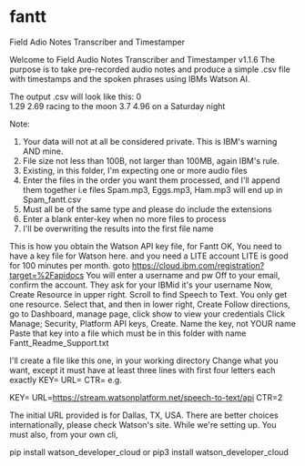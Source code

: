 # fantt
Field Adio Notes Transcriber and Timestamper

Welcome to Field Audio Notes Transcriber and Timestamper v1.1.6
The purpose is to take pre-recorded audio notes and 
produce a simple .csv file with timestamps and the spoken phrases
using IBMs Watson AI.

The output .csv will look like this:
0		
1.29	2.69	racing to the moon 
3.7	4.96	on a Saturday night 

Note:
1. Your data will not at all be considered private.  This is IBM's warning AND mine.
2. File size not less than 100B, not larger than 100MB, again IBM's rule.
3. Existing, in this folder, I'm expecting one or more audio files
4. Enter the files in the order you want them processed, and I'll append them together
   i.e files Spam.mp3, Eggs.mp3, Ham.mp3 will end up in Spam_fantt.csv
5. Must all be of the same type and please do include the extensions
6. Enter a blank enter-key when no more files to process
7. I'll be overwriting the results into the first file name


This is how you obtain the Watson API key file, for Fantt
OK, You need to have a key file for Watson here.  and you need a LITE account
LITE is good for 100 minutes per month.
goto https://cloud.ibm.com/registration?target=%2Fapidocs
You will enter a username and pw
Off to your email, confirm the account.  They ask for your IBMid it's your username
Now, Create Resource in upper right. Scroll to find Speech to Text.  You only get one resource.
Select that, and then in lower right, Create
Follow directions, go to Dashboard, manage page, click show to view your credentials
Click Manage; Security, Platform API keys, Create.  Name the key, not YOUR name
Paste that key into a file which must be in this folder with name Fantt_Readme_Support.txt

I'll create a file like this one, in your working directory
Change what you want, except it must have at least three lines with first four 
letters each exactly KEY= URL= CTR= e.g.

KEY=<yourkeyhere>
URL=https://stream.watsonplatform.net/speech-to-text/api
CTR=2
  
The initial URL provided is for Dallas, TX, USA.
There are better choices internationally, please check Watson's site.
While we're setting up. You must also, from your own cli,  

pip install watson_developer_cloud
or
pip3 install watson_developer_cloud
